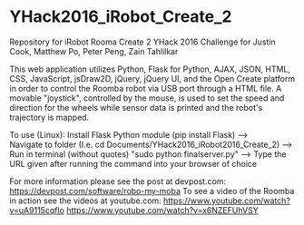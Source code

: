 # YHack2016_iRobot_Create_2
Repository for iRobot Rooma Create 2 YHack 2016 Challenge for Justin Cook, Matthew Po, Peter Peng, Zain Tahlilkar

This web application utilizes Python, Flask for Python, AJAX, JSON, HTML, CSS, JavaScript, jsDraw2D, jQuery, jQuery UI, and the Open Create platform in order to control the Roomba robot via USB port through a HTML file. A movable "joystick", controlled by the mouse, is used to set the speed and direction for the wheels while sensor data is printed and the robot's trajectory is mapped.

To use (Linux):
Install Flask Python module (pip install Flask) -->   
Navigate to folder (I.e. cd Documents/YHack2016_iRobot2016_Create_2) --> 
Run in terminal (without quotes) "sudo python finalserver.py" --> 
Type the URL given after running the command into your browser of choice

For more information please see the post at devpost.com:
https://devpost.com/software/robo-my-moba
To see a video of the Roomba in action see the videos at youtube.com:
https://www.youtube.com/watch?v=uA9115cqflo
https://www.youtube.com/watch?v=x6NZEFUhVSY
